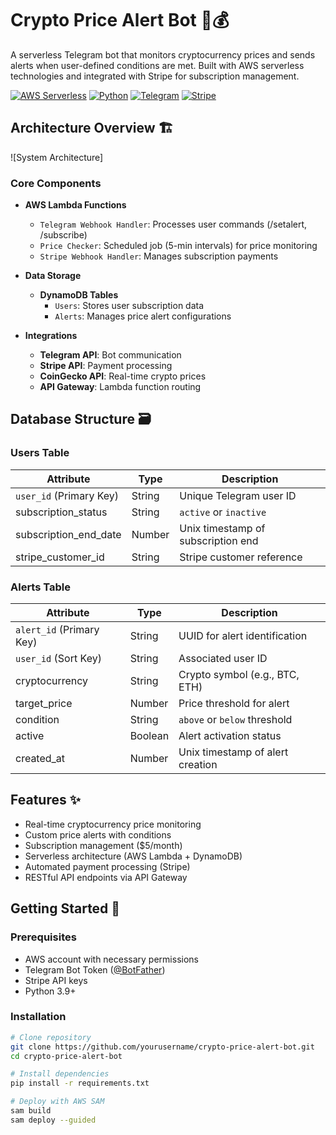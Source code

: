 # Crypto Price Alert Bot 🤖💰

A serverless Telegram bot that monitors cryptocurrency prices and sends alerts when user-defined conditions are met. Built with AWS serverless technologies and integrated with Stripe for subscription management.

[![AWS Serverless](https://img.shields.io/badge/AWS-Serverless-orange?logo=amazon-aws)](https://aws.amazon.com)
[![Python](https://img.shields.io/badge/Python-3.9+-blue?logo=python)](https://python.org)
[![Telegram](https://img.shields.io/badge/Telegram-Bot-blue?logo=telegram)](https://core.telegram.org/bots)
[![Stripe](https://img.shields.io/badge/Payment-Stripe-635bff?logo=stripe)](https://stripe.com)

## Architecture Overview 🏗️

![System Architecture]

### Core Components
- **AWS Lambda Functions**
  - `Telegram Webhook Handler`: Processes user commands (/setalert, /subscribe)
  - `Price Checker`: Scheduled job (5-min intervals) for price monitoring
  - `Stripe Webhook Handler`: Manages subscription payments

- **Data Storage**
  - **DynamoDB Tables**
    - `Users`: Stores user subscription data
    - `Alerts`: Manages price alert configurations

- **Integrations**
  - **Telegram API**: Bot communication
  - **Stripe API**: Payment processing
  - **CoinGecko API**: Real-time crypto prices
  - **API Gateway**: Lambda function routing

## Database Structure 🗃️

### Users Table
| Attribute              | Type    | Description                          |
|------------------------|---------|--------------------------------------|
| `user_id` (Primary Key)| String  | Unique Telegram user ID             |
| subscription_status    | String  | `active` or `inactive`              |
| subscription_end_date  | Number  | Unix timestamp of subscription end  |
| stripe_customer_id     | String  | Stripe customer reference           |

### Alerts Table
| Attribute              | Type    | Description                          |
|------------------------|---------|--------------------------------------|
| `alert_id` (Primary Key)| String  | UUID for alert identification       |
| `user_id` (Sort Key)   | String  | Associated user ID                  |
| cryptocurrency         | String  | Crypto symbol (e.g., BTC, ETH)      |
| target_price           | Number  | Price threshold for alert           |
| condition              | String  | `above` or `below` threshold        |
| active                 | Boolean | Alert activation status             |
| created_at             | Number  | Unix timestamp of alert creation    |

## Features ✨

- Real-time cryptocurrency price monitoring
- Custom price alerts with conditions
- Subscription management ($5/month)
- Serverless architecture (AWS Lambda + DynamoDB)
- Automated payment processing (Stripe)
- RESTful API endpoints via API Gateway

## Getting Started 🚀

### Prerequisites
- AWS account with necessary permissions
- Telegram Bot Token ([@BotFather](https://t.me/BotFather))
- Stripe API keys
- Python 3.9+

### Installation
```bash
# Clone repository
git clone https://github.com/yourusername/crypto-price-alert-bot.git
cd crypto-price-alert-bot

# Install dependencies
pip install -r requirements.txt

# Deploy with AWS SAM
sam build
sam deploy --guided